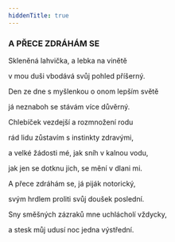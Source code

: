 ```yaml
---
hiddenTitle: true
---
```


### A PŘECE ZDRÁHÁM SE

Skleněná lahvička, a lebka na vinětě 

v mou duši vbodává svůj pohled příšerný. 

Den ze dne s myšlenkou o onom lepším světě 

já neznaboh se stávám více důvěrný.

Chlebíček vezdejší a rozmnožení rodu 

rád lidu zůstavím s instinkty zdravými, 

a velké žádosti mé, jak sníh v kalnou vodu, 

jak jen se dotknu jich, se mění v dlani mi.

A přece zdráhám se, já piják notorický, 

svým hrdlem proliti svůj doušek poslední. 

Sny směšných zázraků mne uchlácholí vždycky, 

a stesk můj udusí noc jedna výstřední.
